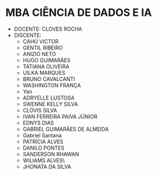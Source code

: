 # MBA CIÊNCIA DE DADOS E IA
- DOCENTE: CLOVES ROCHA
- DISCENTE: 
  - CAHÚ VICTOR
  - GENTIL RIBEIRO
  - ANIZIO NETO
  - HUGO GUIMARÃES
  - TATIANA OLIVEIRA
  - UILKA MARQUES
  - BRUNO CAVALCANTI
  - WASHINGTON FRANÇA
  - Yan
  - ADRYELLE LUSTOSA
  - SWENNE KELLY SILVA
  - CLÓVIS SILVA
  - IVAN FERREIRA PAIVA JÚNIOR
  - EDNYS DIAS
  - GABRIEL GUIMARÃES DE ALMEIDA
  - Gabriel Santana
  -  PATRÍCIA ALVES
  - DANILO PONTES
  - SANDERSON RHAWAN
  - WILIAMS ALVES\
  - JHONATA DA SILVA
